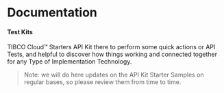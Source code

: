 # Documentation 
#### Test Kits
TIBCO Cloud™ Starters API Kit there to perform some quick actions or API Tests, and helpful to discover how things working and connected together for any Type of Implementation Technology.

> Note: we will do here updates on the API Kit Starter Samples on regular bases, so please review them from time to time.
